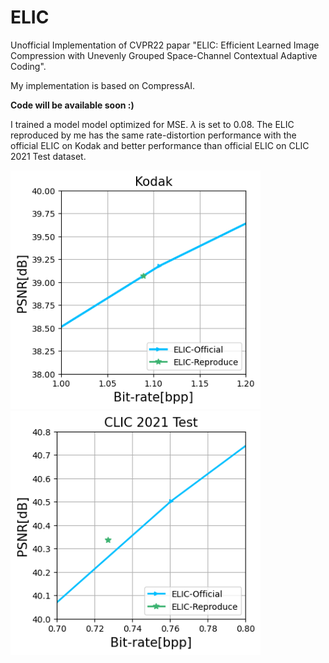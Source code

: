 # ELIC
Unofficial Implementation of CVPR22 papar "ELIC: Efficient Learned Image Compression with Unevenly Grouped Space-Channel Contextual Adaptive Coding".

My implementation is based on CompressAI.

**Code will be available soon :)**

I trained a model model optimized for MSE. $\lambda$ is set to $0.08$. The ELIC reproduced by me has the same rate-distortion performance with the official ELIC on Kodak and better performance than official ELIC on CLIC 2021 Test dataset.

<p float="left">
  <img src="https://github.com/JiangWeibeta/ELIC/blob/main/results/elic_reproduce_psnr.png" width="400" />
  <img src="https://github.com/JiangWeibeta/ELIC/blob/main/results/elic_reproduce_psnr_clic.png" width="400" />
</p>
